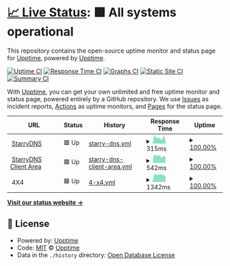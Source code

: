 # [📈 Live Status](https://upptime.github.io/upptime): <!--live status--> **🟩 All systems operational**

This repository contains the open-source uptime monitor and status page for [Upptime](https://upptime.js.org), powered by [Upptime](https://github.com/upptime/upptime).

[![Uptime CI](https://github.com/p0we7/statuspages/workflows/Uptime%20CI/badge.svg)](https://github.com/p0we7/statuspages/actions?query=workflow%3A%22Uptime+CI%22)
[![Response Time CI](https://github.com/p0we7/statuspages/workflows/Response%20Time%20CI/badge.svg)](https://github.com/p0we7/statuspages/actions?query=workflow%3A%22Response+Time+CI%22)
[![Graphs CI](https://github.com/p0we7/statuspages/workflows/Graphs%20CI/badge.svg)](https://github.com/p0we7/statuspages/actions?query=workflow%3A%22Graphs+CI%22)
[![Static Site CI](https://github.com/p0we7/statuspages/workflows/Static%20Site%20CI/badge.svg)](https://github.com/p0we7/statuspages/actions?query=workflow%3A%22Static+Site+CI%22)
[![Summary CI](https://github.com/p0we7/statuspages/workflows/Summary%20CI/badge.svg)](https://github.com/p0we7/statuspages/actions?query=workflow%3A%22Summary+CI%22)

With [Upptime](https://upptime.js.org), you can get your own unlimited and free uptime monitor and status page, powered entirely by a GitHub repository. We use [Issues](https://github.com/upptime/upptime/issues) as incident reports, [Actions](https://github.com/p0we7/statuspages/actions) as uptime monitors, and [Pages](https://upptime.github.io/upptime) for the status page.

<!--start: status pages-->
<!-- This summary is generated by Upptime (https://github.com/upptime/upptime) -->
<!-- Do not edit this manually, your changes will be overwritten -->
<!-- prettier-ignore -->
| URL | Status | History | Response Time | Uptime |
| --- | ------ | ------- | ------------- | ------ |
| <img alt="" src="https://icons.duckduckgo.com/ip3/www.starrydns.com.ico" height="13"> [StarryDNS](https://www.starrydns.com) | 🟩 Up | [starry-dns.yml](https://github.com/p0we7/statuspage/commits/HEAD/history/starry-dns.yml) | <details><summary><img alt="Response time graph" src="./graphs/starry-dns/response-time-week.png" height="20"> 315ms</summary><br><a href="https://p0we7.github.io/statuspage/history/starry-dns"><img alt="Response time 325" src="https://img.shields.io/endpoint?url=https%3A%2F%2Fraw.githubusercontent.com%2Fp0we7%2Fstatuspage%2FHEAD%2Fapi%2Fstarry-dns%2Fresponse-time.json"></a><br><a href="https://p0we7.github.io/statuspage/history/starry-dns"><img alt="24-hour response time 162" src="https://img.shields.io/endpoint?url=https%3A%2F%2Fraw.githubusercontent.com%2Fp0we7%2Fstatuspage%2FHEAD%2Fapi%2Fstarry-dns%2Fresponse-time-day.json"></a><br><a href="https://p0we7.github.io/statuspage/history/starry-dns"><img alt="7-day response time 315" src="https://img.shields.io/endpoint?url=https%3A%2F%2Fraw.githubusercontent.com%2Fp0we7%2Fstatuspage%2FHEAD%2Fapi%2Fstarry-dns%2Fresponse-time-week.json"></a><br><a href="https://p0we7.github.io/statuspage/history/starry-dns"><img alt="30-day response time 332" src="https://img.shields.io/endpoint?url=https%3A%2F%2Fraw.githubusercontent.com%2Fp0we7%2Fstatuspage%2FHEAD%2Fapi%2Fstarry-dns%2Fresponse-time-month.json"></a><br><a href="https://p0we7.github.io/statuspage/history/starry-dns"><img alt="1-year response time 325" src="https://img.shields.io/endpoint?url=https%3A%2F%2Fraw.githubusercontent.com%2Fp0we7%2Fstatuspage%2FHEAD%2Fapi%2Fstarry-dns%2Fresponse-time-year.json"></a></details> | <details><summary><a href="https://p0we7.github.io/statuspage/history/starry-dns">100.00%</a></summary><a href="https://p0we7.github.io/statuspage/history/starry-dns"><img alt="All-time uptime 99.91%" src="https://img.shields.io/endpoint?url=https%3A%2F%2Fraw.githubusercontent.com%2Fp0we7%2Fstatuspage%2FHEAD%2Fapi%2Fstarry-dns%2Fuptime.json"></a><br><a href="https://p0we7.github.io/statuspage/history/starry-dns"><img alt="24-hour uptime 100.00%" src="https://img.shields.io/endpoint?url=https%3A%2F%2Fraw.githubusercontent.com%2Fp0we7%2Fstatuspage%2FHEAD%2Fapi%2Fstarry-dns%2Fuptime-day.json"></a><br><a href="https://p0we7.github.io/statuspage/history/starry-dns"><img alt="7-day uptime 100.00%" src="https://img.shields.io/endpoint?url=https%3A%2F%2Fraw.githubusercontent.com%2Fp0we7%2Fstatuspage%2FHEAD%2Fapi%2Fstarry-dns%2Fuptime-week.json"></a><br><a href="https://p0we7.github.io/statuspage/history/starry-dns"><img alt="30-day uptime 100.00%" src="https://img.shields.io/endpoint?url=https%3A%2F%2Fraw.githubusercontent.com%2Fp0we7%2Fstatuspage%2FHEAD%2Fapi%2Fstarry-dns%2Fuptime-month.json"></a><br><a href="https://p0we7.github.io/statuspage/history/starry-dns"><img alt="1-year uptime 99.91%" src="https://img.shields.io/endpoint?url=https%3A%2F%2Fraw.githubusercontent.com%2Fp0we7%2Fstatuspage%2FHEAD%2Fapi%2Fstarry-dns%2Fuptime-year.json"></a></details>
| <img alt="" src="https://icons.duckduckgo.com/ip3/my.starrydns.com.ico" height="13"> [StarryDNS Client Area](https://my.starrydns.com) | 🟩 Up | [starry-dns-client-area.yml](https://github.com/p0we7/statuspage/commits/HEAD/history/starry-dns-client-area.yml) | <details><summary><img alt="Response time graph" src="./graphs/starry-dns-client-area/response-time-week.png" height="20"> 542ms</summary><br><a href="https://p0we7.github.io/statuspage/history/starry-dns-client-area"><img alt="Response time 524" src="https://img.shields.io/endpoint?url=https%3A%2F%2Fraw.githubusercontent.com%2Fp0we7%2Fstatuspage%2FHEAD%2Fapi%2Fstarry-dns-client-area%2Fresponse-time.json"></a><br><a href="https://p0we7.github.io/statuspage/history/starry-dns-client-area"><img alt="24-hour response time 429" src="https://img.shields.io/endpoint?url=https%3A%2F%2Fraw.githubusercontent.com%2Fp0we7%2Fstatuspage%2FHEAD%2Fapi%2Fstarry-dns-client-area%2Fresponse-time-day.json"></a><br><a href="https://p0we7.github.io/statuspage/history/starry-dns-client-area"><img alt="7-day response time 542" src="https://img.shields.io/endpoint?url=https%3A%2F%2Fraw.githubusercontent.com%2Fp0we7%2Fstatuspage%2FHEAD%2Fapi%2Fstarry-dns-client-area%2Fresponse-time-week.json"></a><br><a href="https://p0we7.github.io/statuspage/history/starry-dns-client-area"><img alt="30-day response time 523" src="https://img.shields.io/endpoint?url=https%3A%2F%2Fraw.githubusercontent.com%2Fp0we7%2Fstatuspage%2FHEAD%2Fapi%2Fstarry-dns-client-area%2Fresponse-time-month.json"></a><br><a href="https://p0we7.github.io/statuspage/history/starry-dns-client-area"><img alt="1-year response time 524" src="https://img.shields.io/endpoint?url=https%3A%2F%2Fraw.githubusercontent.com%2Fp0we7%2Fstatuspage%2FHEAD%2Fapi%2Fstarry-dns-client-area%2Fresponse-time-year.json"></a></details> | <details><summary><a href="https://p0we7.github.io/statuspage/history/starry-dns-client-area">100.00%</a></summary><a href="https://p0we7.github.io/statuspage/history/starry-dns-client-area"><img alt="All-time uptime 99.91%" src="https://img.shields.io/endpoint?url=https%3A%2F%2Fraw.githubusercontent.com%2Fp0we7%2Fstatuspage%2FHEAD%2Fapi%2Fstarry-dns-client-area%2Fuptime.json"></a><br><a href="https://p0we7.github.io/statuspage/history/starry-dns-client-area"><img alt="24-hour uptime 100.00%" src="https://img.shields.io/endpoint?url=https%3A%2F%2Fraw.githubusercontent.com%2Fp0we7%2Fstatuspage%2FHEAD%2Fapi%2Fstarry-dns-client-area%2Fuptime-day.json"></a><br><a href="https://p0we7.github.io/statuspage/history/starry-dns-client-area"><img alt="7-day uptime 100.00%" src="https://img.shields.io/endpoint?url=https%3A%2F%2Fraw.githubusercontent.com%2Fp0we7%2Fstatuspage%2FHEAD%2Fapi%2Fstarry-dns-client-area%2Fuptime-week.json"></a><br><a href="https://p0we7.github.io/statuspage/history/starry-dns-client-area"><img alt="30-day uptime 100.00%" src="https://img.shields.io/endpoint?url=https%3A%2F%2Fraw.githubusercontent.com%2Fp0we7%2Fstatuspage%2FHEAD%2Fapi%2Fstarry-dns-client-area%2Fuptime-month.json"></a><br><a href="https://p0we7.github.io/statuspage/history/starry-dns-client-area"><img alt="1-year uptime 99.91%" src="https://img.shields.io/endpoint?url=https%3A%2F%2Fraw.githubusercontent.com%2Fp0we7%2Fstatuspage%2FHEAD%2Fapi%2Fstarry-dns-client-area%2Fuptime-year.json"></a></details>
| <img alt="" src="https://icons.duckduckgo.com/ip3/null.ico" height="13"> 4X4 | 🟩 Up | [4-x4.yml](https://github.com/p0we7/statuspage/commits/HEAD/history/4-x4.yml) | <details><summary><img alt="Response time graph" src="./graphs/4-x4/response-time-week.png" height="20"> 1342ms</summary><br><a href="https://p0we7.github.io/statuspage/history/4-x4"><img alt="Response time 1305" src="https://img.shields.io/endpoint?url=https%3A%2F%2Fraw.githubusercontent.com%2Fp0we7%2Fstatuspage%2FHEAD%2Fapi%2F4-x4%2Fresponse-time.json"></a><br><a href="https://p0we7.github.io/statuspage/history/4-x4"><img alt="24-hour response time 1110" src="https://img.shields.io/endpoint?url=https%3A%2F%2Fraw.githubusercontent.com%2Fp0we7%2Fstatuspage%2FHEAD%2Fapi%2F4-x4%2Fresponse-time-day.json"></a><br><a href="https://p0we7.github.io/statuspage/history/4-x4"><img alt="7-day response time 1342" src="https://img.shields.io/endpoint?url=https%3A%2F%2Fraw.githubusercontent.com%2Fp0we7%2Fstatuspage%2FHEAD%2Fapi%2F4-x4%2Fresponse-time-week.json"></a><br><a href="https://p0we7.github.io/statuspage/history/4-x4"><img alt="30-day response time 1300" src="https://img.shields.io/endpoint?url=https%3A%2F%2Fraw.githubusercontent.com%2Fp0we7%2Fstatuspage%2FHEAD%2Fapi%2F4-x4%2Fresponse-time-month.json"></a><br><a href="https://p0we7.github.io/statuspage/history/4-x4"><img alt="1-year response time 1305" src="https://img.shields.io/endpoint?url=https%3A%2F%2Fraw.githubusercontent.com%2Fp0we7%2Fstatuspage%2FHEAD%2Fapi%2F4-x4%2Fresponse-time-year.json"></a></details> | <details><summary><a href="https://p0we7.github.io/statuspage/history/4-x4">100.00%</a></summary><a href="https://p0we7.github.io/statuspage/history/4-x4"><img alt="All-time uptime 99.24%" src="https://img.shields.io/endpoint?url=https%3A%2F%2Fraw.githubusercontent.com%2Fp0we7%2Fstatuspage%2FHEAD%2Fapi%2F4-x4%2Fuptime.json"></a><br><a href="https://p0we7.github.io/statuspage/history/4-x4"><img alt="24-hour uptime 100.00%" src="https://img.shields.io/endpoint?url=https%3A%2F%2Fraw.githubusercontent.com%2Fp0we7%2Fstatuspage%2FHEAD%2Fapi%2F4-x4%2Fuptime-day.json"></a><br><a href="https://p0we7.github.io/statuspage/history/4-x4"><img alt="7-day uptime 100.00%" src="https://img.shields.io/endpoint?url=https%3A%2F%2Fraw.githubusercontent.com%2Fp0we7%2Fstatuspage%2FHEAD%2Fapi%2F4-x4%2Fuptime-week.json"></a><br><a href="https://p0we7.github.io/statuspage/history/4-x4"><img alt="30-day uptime 100.00%" src="https://img.shields.io/endpoint?url=https%3A%2F%2Fraw.githubusercontent.com%2Fp0we7%2Fstatuspage%2FHEAD%2Fapi%2F4-x4%2Fuptime-month.json"></a><br><a href="https://p0we7.github.io/statuspage/history/4-x4"><img alt="1-year uptime 99.24%" src="https://img.shields.io/endpoint?url=https%3A%2F%2Fraw.githubusercontent.com%2Fp0we7%2Fstatuspage%2FHEAD%2Fapi%2F4-x4%2Fuptime-year.json"></a></details>

<!--end: status pages-->

[**Visit our status website →**](https://upptime.github.io/upptime)

## 📄 License

- Powered by: [Upptime](https://github.com/upptime/upptime)
- Code: [MIT](./LICENSE) © [Upptime](https://upptime.js.org)
- Data in the `./history` directory: [Open Database License](https://opendatacommons.org/licenses/odbl/1-0/)
